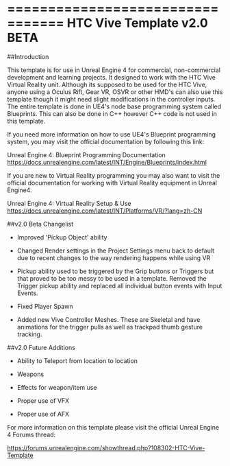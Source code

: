
=================================
   HTC Vive Template v2.0 BETA
=================================

##Introduction

This template is for use in Unreal Engine 4 for commercial, non-commercial development and learning projects. 
It designed to work with the HTC Vive Virtual Reality unit. Although its supposed to be used for the HTC Vive, 
anyone using a Oculus Rift, Gear VR, OSVR or other HMD's can also use this template though it might need slight 
modifications in the controller inputs. The entire template is done in UE4's node base programming system 
called Blueprints. This can also be done in C++ however C++ code is not used in this template. 

If you need more information on how to use UE4's Blueprint programming system, you may visit the official documentation by following this link:

Unreal Engine 4: Blueprint Programming Documentation
https://docs.unrealengine.com/latest/INT/Engine/Blueprints/index.html


If you are new to Virtual Reality programming you may also want to visit the official documentation for working with Virtual Reality equipment in Unreal Engine4.

Unreal Engine 4: Virtual Reality Setup & Use
https://docs.unrealengine.com/latest/INT/Platforms/VR/?lang=zh-CN



##v2.0 Beta Changelist

- Improved 'Pickup Object' ability

- Changed Render settings in the Project Settings menu back to default due to recent changes to the way rendering happens while using VR

- Pickup ability used to be triggered by the Grip buttons or Triggers but that proved to be too messy to be used in a template. Removed the Trigger pickup ability and 
  replaced all individual button events with Input Events.

- Fixed Player Spawn

- Added new Vive Controller Meshes. These are Skeletal and have animations for the trigger pulls as well as trackpad thumb gesture tracking.


##v2.0 Future Additions

- Ability to Teleport from location to location

- Weapons

- Effects for weapon/item use

- Proper use of VFX

- Proper use of AFX


For more information on this template please visit the official Unreal Engine 4 Forums thread:

https://forums.unrealengine.com/showthread.php?108302-HTC-Vive-Template
